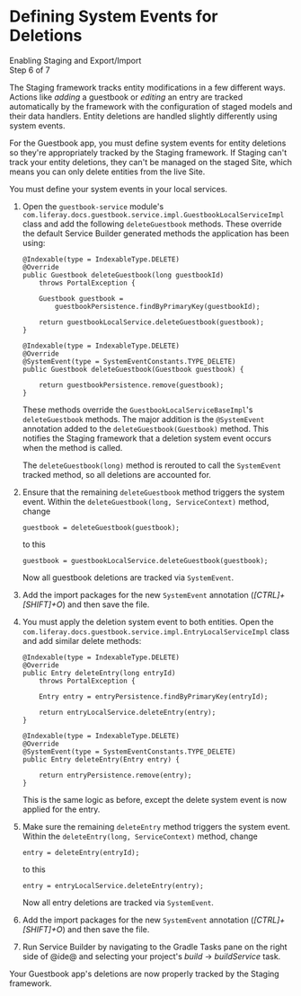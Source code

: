 # Defining System Events for Deletions [](id=defining-system-events-for-deletions)

<div class="learn-path-step">
    <p>Enabling Staging and Export/Import<br>Step 6 of 7</p>
</div>

The Staging framework tracks entity modifications in a few different ways.
Actions like *adding* a guestbook or *editing* an entry are tracked
automatically by the framework with the configuration of staged models and their
data handlers. Entity deletions are handled slightly differently using system
events.

For the Guestbook app, you must define system events for entity deletions so
they're appropriately tracked by the Staging framework. If Staging can't track
your entity deletions, they can't be managed on the staged Site, which means you
can only delete entities from the live Site.

You must define your system events in your local services.

1.  Open the `guestbook-service` module's
    `com.liferay.docs.guestbook.service.impl.GuestbookLocalServiceImpl` class
    and add the following `deleteGuestbook` methods. These override the default
    Service Builder generated methods the application has been using:

        @Indexable(type = IndexableType.DELETE)
        @Override
        public Guestbook deleteGuestbook(long guestbookId)
            throws PortalException {

            Guestbook guestbook =
                guestbookPersistence.findByPrimaryKey(guestbookId);

            return guestbookLocalService.deleteGuestbook(guestbook);
        }

        @Indexable(type = IndexableType.DELETE)
        @Override
        @SystemEvent(type = SystemEventConstants.TYPE_DELETE)
        public Guestbook deleteGuestbook(Guestbook guestbook) {

            return guestbookPersistence.remove(guestbook);
        }

    These methods override the `GuestbookLocalServiceBaseImpl`'s
    `deleteGuestbook` methods. The major addition is the `@SystemEvent`
    annotation added to the `deleteGuestbook(Guestbook)` method. This notifies
    the Staging framework that a deletion system event occurs when the method is
    called.

    The `deleteGuestbook(long)` method is rerouted to call the `SystemEvent`
    tracked method, so all deletions are accounted for.

2.  Ensure that the remaining `deleteGuestbook` method triggers the system
    event. Within the `deleteGuestbook(long, ServiceContext)` method, change

        guestbook = deleteGuestbook(guestbook);

    to this

        guestbook = guestbookLocalService.deleteGuestbook(guestbook);

    Now all guestbook deletions are tracked via `SystemEvent`.

3.  Add the import packages for the new `SystemEvent` annotation
    (*[CTRL]+[SHIFT]+O*) and then save the file.

4.  You must apply the deletion system event to both entities. Open the
    `com.liferay.docs.guestbook.service.impl.EntryLocalServiceImpl` class and
    add similar delete methods:

        @Indexable(type = IndexableType.DELETE)
        @Override
        public Entry deleteEntry(long entryId)
            throws PortalException {

            Entry entry = entryPersistence.findByPrimaryKey(entryId);

            return entryLocalService.deleteEntry(entry);
        }

        @Indexable(type = IndexableType.DELETE)
        @Override
        @SystemEvent(type = SystemEventConstants.TYPE_DELETE)
        public Entry deleteEntry(Entry entry) {

            return entryPersistence.remove(entry);
        }

    This is the same logic as before, except the delete system event is now
    applied for the entry.

5.  Make sure the remaining `deleteEntry` method triggers the system
    event. Within the `deleteEntry(long, ServiceContext)` method, change

        entry = deleteEntry(entryId);

    to this

        entry = entryLocalService.deleteEntry(entry);

    Now all entry deletions are tracked via `SystemEvent`.

6.  Add the import packages for the new `SystemEvent` annotation
    (*[CTRL]+[SHIFT]+O*) and then save the file.

7.  Run Service Builder by navigating to the Gradle Tasks pane on the right side
    of @ide@ and selecting your project's *build* &rarr; *buildService* task.

Your Guestbook app's deletions are now properly tracked by the Staging
framework.
